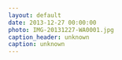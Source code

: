 ```yaml
---
layout: default
date: 2013-12-27 00:00:00
photo: IMG-20131227-WA0001.jpg
caption_header: unknown
caption: unknown
---
```

